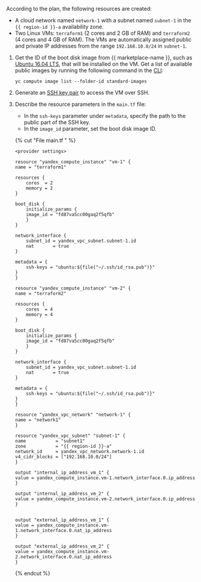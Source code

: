 According to the plan, the following resources are created:

* A cloud network named `network-1` with a subnet named `subnet-1` in the `{{ region-id }}-a` availability zone.
* Two Linux VMs: `terraform1` (2 cores and 2 GB of RAM) and `terraform2` (4 cores and 4 GB of RAM). The VMs are automatically assigned public and private IP addresses from the range `192.168.10.0/24` in `subnet-1`.

1. Get the ID of the boot disk image from {{ marketplace-name }}, such as [Ubuntu 16.04 LTS](/marketplace/products/yc/ubuntu-16-04-lts), that will be installed on the VM. Get a list of available public images by running the following command in the [CLI](../cli/quickstart.md):

    ```
    yc compute image list --folder-id standard-images
    ```

1. Generate an [SSH key pair](../compute/operations/vm-connect/ssh#creating-ssh-keys) to access the VM over SSH.

1. Describe the resource parameters in the `main.tf` file:
    * In the `ssh-keys` parameter under `metadata`, specify the path to the public part of the SSH key.
    * In the `image_id` parameter, set the boot disk image ID.

    {% cut "File main.tf " %}

    ```hcl
    <provider settings>
    
    resource "yandex_compute_instance" "vm-1" {
    name = "terraform1"
    
    resources {
        cores  = 2
        memory = 2
    }
    
    boot_disk {
        initialize_params {
        image_id = "fd87va5cc00gaq2f5qfb"
        }
    }
    
    network_interface {
        subnet_id = yandex_vpc_subnet.subnet-1.id
        nat       = true
    }
    
    metadata = {
        ssh-keys = "ubuntu:${file("~/.ssh/id_rsa.pub")}"
    }
    }
    
    resource "yandex_compute_instance" "vm-2" {
    name = "terraform2"
    
    resources {
        cores  = 4
        memory = 4
    }
    
    boot_disk {
        initialize_params {
        image_id = "fd87va5cc00gaq2f5qfb"
        }
    }
    
    network_interface {
        subnet_id = yandex_vpc_subnet.subnet-1.id
        nat       = true
    }
    
    metadata = {
        ssh-keys = "ubuntu:${file("~/.ssh/id_rsa.pub")}"
    }
    }
    
    resource "yandex_vpc_network" "network-1" {
    name = "network1"
    }
    
    resource "yandex_vpc_subnet" "subnet-1" {
    name           = "subnet1"
    zone           = "{{ region-id }}-a"
    network_id     = yandex_vpc_network.network-1.id
    v4_cidr_blocks = ["192.168.10.0/24"]
    }
    
    output "internal_ip_address_vm_1" {
    value = yandex_compute_instance.vm-1.network_interface.0.ip_address
    }
    
    output "internal_ip_address_vm_2" {
    value = yandex_compute_instance.vm-2.network_interface.0.ip_address
    }
    
    
    output "external_ip_address_vm_1" {
    value = yandex_compute_instance.vm-1.network_interface.0.nat_ip_address
    }
    
    output "external_ip_address_vm_2" {
    value = yandex_compute_instance.vm-2.network_interface.0.nat_ip_address
    }
    ```

    {% endcut %}

